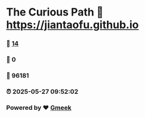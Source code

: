 # The Curious Path :link: https://jiantaofu.github.io 
### :page_facing_up: [14](https://jiantaofu.github.io/tag.html) 
### :speech_balloon: 0 
### :hibiscus: 96181 
### :alarm_clock: 2025-05-27 09:52:02 
### Powered by :heart: [Gmeek](https://github.com/Meekdai/Gmeek)
